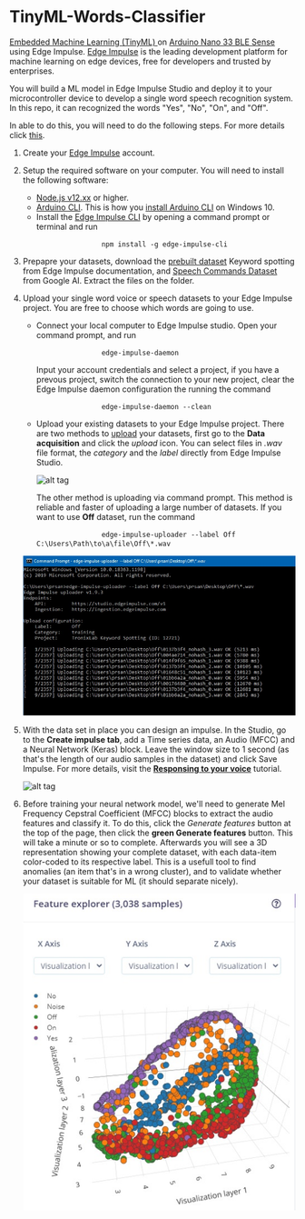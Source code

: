 # TinyML-Words-Classifier
[Embedded Machine Learning (TinyML) ](https://docs.edgeimpulse.com/docs/what-is-embedded-machine-learning-anyway) on [Arduino Nano 33 BLE Sense](https://store.arduino.cc/usa/nano-33-ble-sense) using Edge Impulse. [Edge Impulse](https://www.edgeimpulse.com/our-story) is the leading development platform for machine learning on edge devices, free for developers and trusted by enterprises.

You will build a ML model in Edge Impulse Studio and deploy it to your microcontroller device to develop a single word speech recognition system. In this repo, it can recognized the words "Yes", "No", "On", and "Off".

In able to do this, you will need to do the following steps. For more details click [this](https://docs.edgeimpulse.com/docs/arduino-nano-33-ble-sense).
1. Create your [Edge Impulse](https://www.edgeimpulse.com/#:~:text=Edge%20Impulse%20is%20the%20leading,developers%20and%20trusted%20by%20enterprises.) account.
2. Setup the required software on your computer.
   You will need to install the following software:
   -  [Node.js v12.xx](https://nodejs.org/en/download/) or higher.
   -  [Arduino CLI](https://arduino.github.io/arduino-cli/installation/). This is how you [install Arduino CLI](https://www.youtube.com/watch?v=1jMWsFER-Bc) on Windows 10.
   -  Install the [Edge Impulse CLI](https://docs.edgeimpulse.com/docs/cli-installation) by opening a command prompt or terminal and run
      ```
                      npm install -g edge-impulse-cli
      ```
3. Prepapre your datasets, download the [prebuilt dataset](https://docs.edgeimpulse.com/docs/keyword-spotting) Keyword spotting from Edge Impulse documentation, and [Speech Commands Dataset](http://download.tensorflow.org/data/speech_commands_v0.01.tar.gz) from Google AI. Extract the files on the folder.

4. Upload your single word voice or speech datasets to your Edge Impulse project. You are free to choose which words are going to use.
   -  Connect your local computer to Edge Impulse studio. Open your command prompt, and run
      ```
                      edge-impulse-daemon
      ```
      Input your account credentials and select a project, if you have a prevous project, switch the connection to your new project, clear the Edge Impulse daemon configuration the running the command
      ```
                      edge-impulse-daemon --clean
      ```
   -  Upload your existing datasets to your Edge Impulse project. There are two methods to [upload](https://docs.edgeimpulse.com/docs/cli-uploader) your datasets, first go to the **Data acquisition** and click the *upload* icon. You can select files in *.wav* file format, the *category* and the *label* directly from Edge Impulse Studio.
   
      ![alt tag](https://files.readme.io/3677848-Screenshot_2020-07-16_at_13.34.56.png) 
      
      The other method is uploading via command prompt. This method is reliable and faster of uploading a large number of datasets. If you want to use **Off** dataset, run the command
      ```
                      edge-impulse-uploader --label Off C:\Users\Path\to\a\file\Off\*.wav
      ```
     
     ![alt tag](https://github.com/TronixLab/TinyML-Words-Classifier/blob/main/results/UploadingFilesCMD.jpg?raw=true)

5. With the data set in place you can design an impulse. In the Studio, go to the **Create impulse tab**, add a Time series data, an Audio (MFCC) and a Neural Network (Keras) block. Leave the window size to 1 second (as that's the length of our audio samples in the dataset) and click Save Impulse. For more details, visit the [**Responsing to your voice**](https://docs.edgeimpulse.com/docs/responding-to-your-voice) tutorial.
   
      ![alt tag](https://files.readme.io/6556142-Screenshot_2020-11-19_at_22.39.24.png)

6. Before training your neural network model, we'll need to generate Mel Frequency Cepstral Coefficient (MFCC) blocks to extract the audio features and classify it. To do this, click the *Generate features* button at the top of the page, then click the **green Generate features** button. This will take a minute or so to complete. Afterwards you will see a 3D representation showing your complete dataset, with each data-item color-coded to its respective label. This is a usefull tool to find anomalies (an item that's in a wrong cluster), and to validate whether your dataset is suitable for ML (it should separate nicely).

      ![alt tag](https://github.com/TronixLab/TinyML-Words-Classifier/blob/main/results/DataClassificationGraph.jpg?raw=true)
      
      
      
